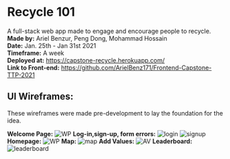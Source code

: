 # Recycle 101
A full-stack web app made to engage and encourage people to recycle.</br>
__Made by:__ Ariel Benzur, Peng Dong, Mohammad Hossain </br>
__Date:__ Jan. 25th - Jan 31st 2021 </br>
__Timeframe:__ A week  </br>
__Deployed at:__ https://capstone-recycle.herokuapp.com/ </br>
__Link to Front-end:__ https://github.com/ArielBenz171/Frontend-Capstone-TTP-2021 </br>

## UI Wireframes:
These wireframes were made pre-development to lay the foundation for the idea. </br>

__Welcome Page:__
![WP](https://i.imgur.com/lKosIJk.pngg)
__Log-in,sign-up, form errors:__
![login](https://i.imgur.com/WB6akXx.png)
![signup](https://i.imgur.com/GSbaOKr.png)
__Homepage:__
![WP](https://i.imgur.com/3uE5vRq.png)
__Map:__
![map](https://i.imgur.com/95WnwTX.png)
__Add Values:__
![AV](https://i.imgur.com/gOQHsnU.png)
__Leaderboard:__
![leaderboard](https://i.imgur.com/R8UP8s3.png)